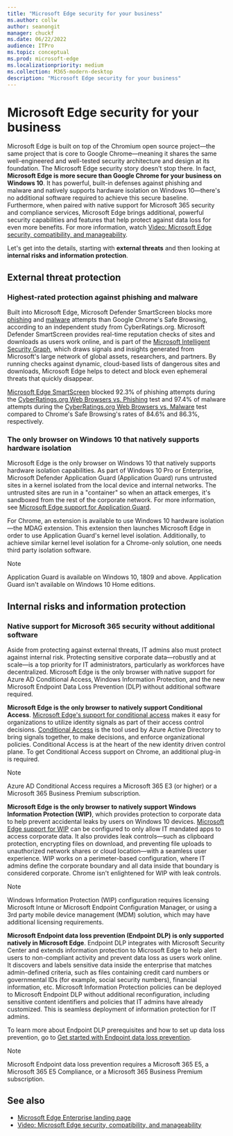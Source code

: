 ```yaml
---
title: "Microsoft Edge security for your business"
ms.author: collw
author: seanongit
manager: chuckf
ms.date: 06/22/2022
audience: ITPro
ms.topic: conceptual
ms.prod: microsoft-edge
ms.localizationpriority: medium
ms.collection: M365-modern-desktop
description: "Microsoft Edge security for your business"
---
```


# Microsoft Edge security for your business

Microsoft Edge is built on top of the Chromium open source project—the same project that is core to Google Chrome—meaning it shares the same well-engineered and well-tested security architecture and design at its foundation. The Microsoft Edge security story doesn't stop there. In fact, **Microsoft Edge is more secure than Google Chrome for your business on Windows 10**. It has powerful, built-in defenses against phishing and malware and natively supports hardware isolation on Windows 10—there's no additional software required to achieve this secure baseline. Furthermore, when paired with native support for Microsoft 365 security and compliance services, Microsoft Edge brings additional, powerful security capabilities and features that help protect against data loss for even more benefits. For more information, watch [Video: Microsoft Edge security, compatibility, and manageability](microsoft-edge-video-security-compatibility-manageability.md).

Let's get into the details, starting with **external threats** and then looking at **internal risks and information protection**.

## External threat protection

### Highest-rated protection against phishing and malware

Built into Microsoft Edge, Microsoft Defender SmartScreen blocks more [phishing](https://aka.ms/EdgePhishingReport) and [malware](https://aka.ms/EdgeMalwareReport) attempts than Google Chrome's Safe Browsing, according to an independent study from CyberRatings.org. Microsoft Defender SmartScreen provides real-time reputation checks of sites and downloads as users work online, and is part of the [Microsoft Intelligent Security Graph](https://www.microsoft.com/microsoft-365/windows/intelligent-security), which draws signals and insights generated from Microsoft's large network of global assets, researchers, and partners. By running checks against dynamic, cloud-based lists of dangerous sites and downloads, Microsoft Edge helps to detect and block even ephemeral threats that quickly disappear.  

[Microsoft Edge SmartScreen](/windows/security/threat-protection/microsoft-defender-smartscreen/microsoft-defender-smartscreen-overview) blocked 92.3% of phishing attempts during the  [CyberRatings.org Web Browsers vs. Phishing](https://aka.ms/EdgePhishingReport)  test and 97.4% of malware attempts during the [CyberRatings.org Web Browsers vs. Malware](https://aka.ms/EdgeMalwareReport) test compared to Chrome's Safe Browsing's rates of 84.6% and 86.3%, respectively.

### The only browser on Windows 10 that natively supports hardware isolation

Microsoft Edge is the only browser on Windows 10 that natively supports hardware isolation capabilities. As part of Windows 10 Pro or Enterprise, Microsoft Defender Application Guard (Application Guard) runs untrusted sites in a kernel isolated from the local device and internal networks. The untrusted sites are run in a "container" so when an attack emerges, it's sandboxed from the rest of the corporate network. For more information, see [Microsoft Edge support for Application Guard](./microsoft-edge-security-windows-defender-application-guard.md).

For Chrome, an extension is available to use Windows 10 hardware isolation—the MDAG extension. This extension then launches Microsoft Edge in order to use Application Guard's kernel level isolation. Additionally, to achieve similar kernel level isolation for a Chrome-only solution, one needs third party isolation software.

> [!NOTE]
> Application Guard is available on Windows 10, 1809 and above. Application Guard isn't available on Windows 10 Home editions.

## Internal risks and information protection

### Native support for Microsoft 365 security without additional software

Aside from protecting against external threats, IT admins also must protect against internal risk. Protecting sensitive corporate data—robustly and at scale—is a top priority for IT administrators, particularly as workforces have decentralized. Microsoft Edge is the only browser with native support for Azure AD Conditional Access, Windows Information Protection, and the new Microsoft Endpoint Data Loss Prevention (DLP) without additional software required.

**Microsoft Edge is the only browser to natively support Conditional Access**. [Microsoft Edge's support for conditional access](ms-edge-security-conditional-access.md) makes it easy for organizations to utilize identity signals as part of their access control decisions. [Conditional Access](/azure/active-directory/conditional-access/overview) is the tool used by Azure Active Directory to bring signals together, to make decisions, and enforce organizational policies. Conditional Access is at the heart of the new identity driven control plane. To get Conditional Access support on Chrome, an additional plug-in is required.

> [!NOTE]
> Azure AD Conditional Access requires a Microsoft 365 E3 (or higher) or a Microsoft 365 Business Premium subscription.

**Microsoft Edge is the only browser to natively support Windows Information Protection (WIP)**, which provides protection to corporate data to help prevent accidental leaks by users on Windows 10 devices. [Microsoft Edge support for WIP](./microsoft-edge-security-windows-information-protection.md) can be configured to only allow IT mandated apps to access corporate data. It also provides leak controls—such as clipboard protection, encrypting files on download, and preventing file uploads to unauthorized network shares or cloud location—with a seamless user experience. WIP works on a perimeter-based configuration, where IT admins define the corporate boundary and all data inside that boundary is considered corporate. Chrome isn't enlightened for WIP with leak controls.

> [!NOTE]
> Windows Information Protection (WIP) configuration requires licensing Microsoft Intune or Microsoft Endpoint Configuration Manager, or using a 3rd party mobile device management (MDM) solution, which may have additional licensing requirements.

**Microsoft Endpoint data loss prevention (Endpoint DLP) is only supported natively in Microsoft Edge**. Endpoint DLP integrates with Microsoft Security Center and extends information protection to Microsoft Edge to help alert users to non-compliant activity and prevent data loss as users work online. It discovers and labels sensitive data inside the enterprise that matches admin-defined criteria, such as files containing credit card numbers or governmental IDs (for example, social security numbers), financial information, etc. Microsoft Information Protection policies can be deployed to Microsoft Endpoint DLP without additional reconfiguration, including sensitive content identifiers and policies that IT admins have already customized. This is seamless deployment of information protection for IT admins.

To learn more about Endpoint DLP prerequisites and how to set up data loss prevention, go to [Get started with Endpoint data loss prevention](/microsoft-365/compliance/endpoint-dlp-getting-started?preserve-view=true&view=o365-worldwide).

> [!NOTE]
> Microsoft Endpoint data loss prevention requires a Microsoft 365 E5, a Microsoft 365 E5 Compliance, or a Microsoft 365 Business Premium subscription.

## See also

- [Microsoft Edge Enterprise landing page](https://aka.ms/EdgeEnterprise)
- [Video: Microsoft Edge security, compatibility, and manageability](microsoft-edge-video-security-compatibility-manageability.md)
